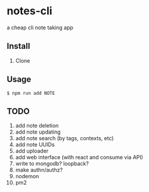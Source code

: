 # notes-cli

a cheap cli note taking app

## Install 

1. Clone

## Usage

```
$ npm run add NOTE
```

## TODO

1. add note deletion
2. add note updating
3. add note search (by tags, contexts, etc)
4. add note UUIDs
5. add uploader
6. add web interface (with react and consume via API)
7. write to mongodb? loopback?
8. make authn/authz?
9. nodemon
10. pm2

